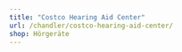 ```yaml
---
title: "Costco Hearing Aid Center"
url: /chandler/costco-hearing-aid-center/
shop: Hörgeräte
---
```

